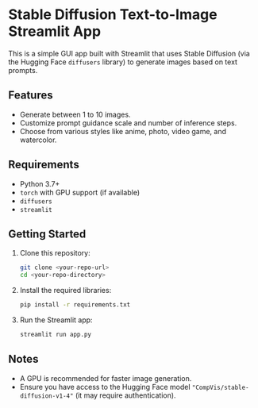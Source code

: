 # Stable Diffusion Text-to-Image Streamlit App

This is a simple GUI app built with Streamlit that uses Stable Diffusion (via the Hugging Face `diffusers` library) to generate images based on text prompts.

## Features

- Generate between 1 to 10 images.
- Customize prompt guidance scale and number of inference steps.
- Choose from various styles like anime, photo, video game, and watercolor.

## Requirements

- Python 3.7+
- `torch` with GPU support (if available)
- `diffusers`
- `streamlit`

## Getting Started

1. Clone this repository:
   ```bash
   git clone <your-repo-url>
   cd <your-repo-directory>
   ```

2. Install the required libraries:
   ```bash
   pip install -r requirements.txt
   ```

3. Run the Streamlit app:
   ```bash
   streamlit run app.py
   ```

## Notes

- A GPU is recommended for faster image generation.
- Ensure you have access to the Hugging Face model `"CompVis/stable-diffusion-v1-4"` (it may require authentication).

